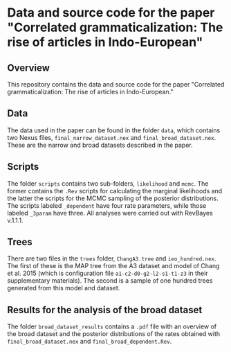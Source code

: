 # Data and source code for the paper "Correlated grammaticalization: The rise of articles in Indo-European" 

## Overview

This repository contains the data and source code for the paper "Correlated grammaticalization: The rise of articles in Indo-European."

## Data

The data used in the paper can be found in the folder `data`, which contains two Nexus files, `final_narrow_dataset.nex` and `final_broad_dataset.nex`. These are the narrow and broad datasets described in the paper. 

## Scripts

The folder `scripts` contains two sub-folders, `likelihood` and `mcmc`. The former contains the `.Rev` scripts for calculating the marginal likelihoods and the latter the scripts for the MCMC sampling of the posterior distributions. The scripts labeled `_dependent` have four rate parameters, while those labeled `_3param` have three. All analyses were carried out with RevBayes v.1.1.1.

## Trees

There are two files in the `trees` folder, `ChangA3.tree` and `ieo_hundred.nex`. The first of these is the MAP tree from the A3 dataset and model of Chang et al. 2015 (which is configuration file `a1-c2-d0-g2-l2-s1-t1-z3` in their supplementary materials). The second is a sample of one hundred trees generated from this model and dataset. 

## Results for the analysis of the broad dataset

The folder `broad_dataset_results` contains a `.pdf` file with an overview of the broad dataset and the posterior distributions of the rates obtained with `final_broad_dataset.nex` and `final_broad_dependent.Rev`.

